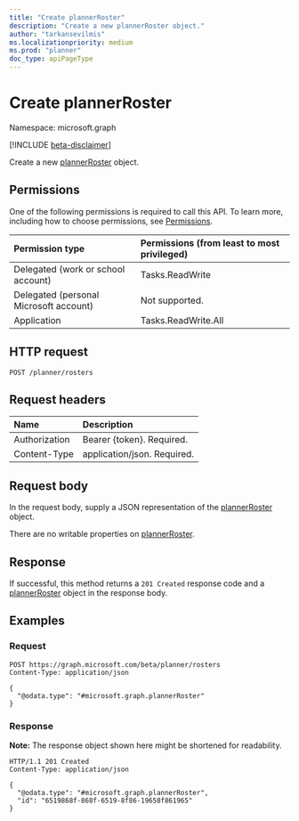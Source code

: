 ```yaml
---
title: "Create plannerRoster"
description: "Create a new plannerRoster object."
author: "tarkansevilmis"
ms.localizationpriority: medium
ms.prod: "planner"
doc_type: apiPageType
---
```


# Create plannerRoster
Namespace: microsoft.graph

[!INCLUDE [beta-disclaimer](../../includes/beta-disclaimer.md)]

Create a new [plannerRoster](../resources/plannerroster.md) object.

## Permissions
One of the following permissions is required to call this API. To learn more, including how to choose permissions, see [Permissions](/graph/permissions-reference).

|Permission type|Permissions (from least to most privileged)|
|:---|:---|
|Delegated (work or school account)|Tasks.ReadWrite|
|Delegated (personal Microsoft account)|Not supported.|
|Application| Tasks.ReadWrite.All |

## HTTP request

<!-- {
  "blockType": "ignored"
}
-->
``` http
POST /planner/rosters
```

## Request headers
|Name|Description|
|:---|:---|
|Authorization|Bearer {token}. Required.|
|Content-Type|application/json. Required.|

## Request body
In the request body, supply a JSON representation of the [plannerRoster](../resources/plannerroster.md) object.

There are no writable properties on [plannerRoster](../resources/plannerroster.md).

## Response

If successful, this method returns a `201 Created` response code and a [plannerRoster](../resources/plannerroster.md) object in the response body.

## Examples

### Request

<!-- {
  "blockType": "request",
  "name": "create_plannerroster_from_"
}
-->
``` http
POST https://graph.microsoft.com/beta/planner/rosters
Content-Type: application/json

{
  "@odata.type": "#microsoft.graph.plannerRoster"
}
```

### Response
**Note:** The response object shown here might be shortened for readability.
<!-- {
  "blockType": "response",
  "truncated": true,
  "@odata.type": "microsoft.graph.plannerRoster"
}
-->
``` http
HTTP/1.1 201 Created
Content-Type: application/json

{
  "@odata.type": "#microsoft.graph.plannerRoster",
  "id": "6519868f-868f-6519-8f86-19658f861965"
}
```

